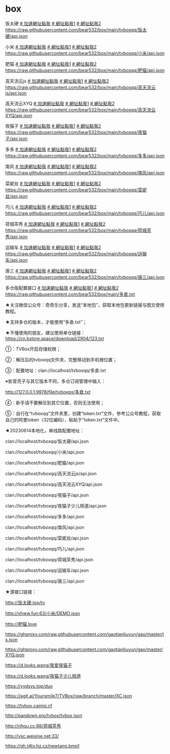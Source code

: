 # box
饭太硬 [# 加速網址點我](https://ghproxy.com/raw.githubusercontent.com/bear532/box/main/tvboxqq/饭太硬/api.json) [# 網址點我1](https://raw.githubusercontent.com/bear532/box/main/tvboxqq/饭太硬/api.json) [# 網址點我2](https://cdn.jsdelivr.net/gh/bear532/box@main/tvboxqq/main/tvboxqq/饭太硬/api.json)
https://raw.githubusercontent.com/bear532/box/main/tvboxqq/饭太硬/api.json

小米 [# 加速網址點我](https://ghproxy.com/raw.githubusercontent.com/bear532/box/main/tvboxqq/小米/api.json) [# 網址點我1](https://raw.githubusercontent.com/bear532/box/main/tvboxqq/小米/api.json) [# 網址點我2](https://cdn.jsdelivr.net/gh/bear532/box@main/tvboxqq/小米/api.json)
https://raw.githubusercontent.com/bear532/box/main/tvboxqq/小米/api.json

肥猫 [# 加速網址點我](https://ghproxy.com/raw.githubusercontent.com/bear532/box/main/tvboxqq/肥猫/api.json) [# 網址點我1](https://raw.githubusercontent.com/bear532/box/main/tvboxqq/肥猫/api.json) [# 網址點我2](https://cdn.jsdelivr.net/gh/bear532/box@main/tvboxqq/肥猫/api.json)
https://raw.githubusercontent.com/bear532/box/main/tvboxqq/肥猫/api.json

高天流云js [# 加速網址點我](https://ghproxy.com/raw.githubusercontent.com/bear532/box/main/tvboxqq/高天流云js/api.json) [# 網址點我1](https://raw.githubusercontent.com/bear532/box/main/tvboxqq/高天流云js/api.json) [# 網址點我2](https://cdn.jsdelivr.net/gh/bear532/box@main/tvboxqq/高天流云js/api.json)
https://raw.githubusercontent.com/bear532/box/main/tvboxqq/高天流云js/api.json

高天流云XYQ [# 加速網址點我](https://ghproxy.com/raw.githubusercontent.com/bear532/box/main/tvboxqq/高天流云XYQ/api.json) [# 網址點我1](https://raw.githubusercontent.com/bear532/box/main/tvboxqq/高天流云XYQ/api.json) [# 網址點我2](https://cdn.jsdelivr.net/gh/bear532/box@main/tvboxqq/高天流云XYQ/api.json)
https://raw.githubusercontent.com/bear532/box/main/tvboxqq/高天流云XYQ/api.json

夜猫子 [# 加速網址點我](https://ghproxy.com/raw.githubusercontent.com/bear532/box/main/tvboxqq/夜猫子/api.json) [# 網址點我1](https://raw.githubusercontent.com/bear532/box/main/tvboxqq/夜猫子/api.json) [# 網址點我2](https://cdn.jsdelivr.net/gh/bear532/box@main/tvboxqq/夜猫子/api.json)
https://raw.githubusercontent.com/bear532/box/main/tvboxqq/夜猫子/api.json

多多 [# 加速網址點我](https://ghproxy.com/raw.githubusercontent.com/bear532/box/main/tvboxqq/多多/api.json) [# 網址點我1](https://raw.githubusercontent.com/bear532/box/main/tvboxqq/多多/api.json) [# 網址點我2](https://cdn.jsdelivr.net/gh/bear532/box@main/tvboxqq/多多/api.json)
https://raw.githubusercontent.com/bear532/box/main/tvboxqq/多多/api.json

南风 [# 加速網址點我](https://ghproxy.com/raw.githubusercontent.com/bear532/box/main/tvboxqq/南风/api.json) [# 網址點我1](https://raw.githubusercontent.com/bear532/box/main/tvboxqq/南风/api.json) [# 網址點我2](https://cdn.jsdelivr.net/gh/bear532/box@main/tvboxqq/南风/api.json)
https://raw.githubusercontent.com/bear532/box/main/tvboxqq/南风/api.json

菜妮丝 [# 加速網址點我](https://ghproxy.com/raw.githubusercontent.com/bear532/box/main/tvboxqq/菜妮丝/api.json) [# 網址點我1](https://raw.githubusercontent.com/bear532/box/main/tvboxqq/菜妮丝/api.json) [# 網址點我2](https://cdn.jsdelivr.net/gh/bear532/box@main/tvboxqq/菜妮丝/api.json)
https://raw.githubusercontent.com/bear532/box/main/tvboxqq/菜妮丝/api.json

巧儿 [# 加速網址點我](https://ghproxy.com/raw.githubusercontent.com/bear532/box/main/tvboxqq/巧儿/api.json) [# 網址點我1](https://raw.githubusercontent.com/bear532/box/main/tvboxqq/巧儿/api.json) [# 網址點我2](https://cdn.jsdelivr.net/gh/bear532/box@main/tvboxqq/巧儿/api.json)
https://raw.githubusercontent.com/bear532/box/main/tvboxqq/巧儿/api.json

荷城茶秀 [# 加速網址點我](https://ghproxy.com/raw.githubusercontent.com/bear532/box/main/tvboxqq/荷城茶秀/api.json) [# 網址點我1](https://raw.githubusercontent.com/bear532/box/main/tvboxqq/荷城茶秀/api.json) [# 網址點我2](https://cdn.jsdelivr.net/gh/bear532/box@main/tvboxqq/荷城茶秀/api.json)
https://raw.githubusercontent.com/bear532/box/main/tvboxqq/荷城茶秀/api.json

运输车 [# 加速網址點我](https://ghproxy.com/raw.githubusercontent.com/bear532/box/main/tvboxqq/运输车/api.json) [# 網址點我1](https://raw.githubusercontent.com/bear532/box/main/tvboxqq/运输车/api.json) [# 網址點我2](https://cdn.jsdelivr.net/gh/bear532/box@main/tvboxqq/运输车/api.json)
https://raw.githubusercontent.com/bear532/box/main/tvboxqq/运输车/api.json

唐三 [# 加速網址點我](https://ghproxy.com/raw.githubusercontent.com/bear532/box/main/tvboxqq/唐三/api.json) [# 網址點我1](https://raw.githubusercontent.com/bear532/box/main/tvboxqq/唐三/api.json) [# 網址點我2](https://cdn.jsdelivr.net/gh/bear532/box@main/tvboxqq/唐三/api.json)
https://raw.githubusercontent.com/bear532/box/main/tvboxqq/唐三/api.json

多仓版配置接口 [# 加速網址點我](https://ghproxy.com/raw.githubusercontent.com/bear532/box/main/多倉.txt) [# 網址點我1](https://raw.githubusercontent.com/bear532/box/main/多倉.txt) [# 網址點我2](https://cdn.jsdelivr.net/gh/bear532/box@main/多倉.txt)
https://raw.githubusercontent.com/bear532/box/main/多倉.txt


★关注微信公众号：奇奇乐分享，发送“本地包”，获取本地包更新链接与图文使用教程。

★支持多仓的版本，才能使用“多倉.txt”；

★不懂使用的朋友，建议使用单仓链接：https://cn.kstore.space/download/2904/123.txt

①：TVBox开启存储权限；

②：解压后的tvboxqq文件夹，完整移动到手机根位置；

③：配置地址：clan://localhost/tvboxqq/多倉.txt

※影音壳子与其它版本不同，多仓订阅管理中输入：

http://127.0.0.1:9978/file/tvboxqq/多倉.txt

④：新手请不要解压到其它位置，否则无法使用；

⑤：自行在“tvboxqq”文件夹里，创建“token.txt”文件，参考公众号教程，获取自己的阿里token（32位编码），粘贴于“token.txt”文件中。


★20230614本地化，单线路配置地址：


clan://localhost/tvboxqq/饭太硬/api.json

clan://localhost/tvboxqq/小米/api.json

clan://localhost/tvboxqq/肥猫/api.json

clan://localhost/tvboxqq/高天流云js/api.json

clan://localhost/tvboxqq/高天流云XYQ/api.json

clan://localhost/tvboxqq/夜猫子/api.json

clan://localhost/tvboxqq/夜猫子少儿频道/api.json

clan://localhost/tvboxqq/多多/api.json

clan://localhost/tvboxqq/南风/api.json

clan://localhost/tvboxqq/菜妮丝/api.json

clan://localhost/tvboxqq/巧儿/api.json

clan://localhost/tvboxqq/荷城茶秀/api.json

clan://localhost/tvboxqq/运输车/api.json

clan://localhost/tvboxqq/唐三/api.json

★源接口链接：

http://饭太硬.top/tv

http://xhww.fun:63/小米/DEMO.json

http://肥猫.love

https://ghproxy.com/raw.githubusercontent.com/gaotianliuyun/gao/master/js.json

https://ghproxy.com/raw.githubusercontent.com/gaotianliuyun/gao/master/XYQ.json

https://d.looks.wang/我爱夜猫子

https://d.looks.wang/夜猫子少儿频道

https://yydsys.top/duo

https://agit.ai/Yoursmile7/TVBox/raw/branch/master/XC.json

https://tvbox.cainisi.cf

http://pandown.pro/tvbox/tvbox.json

http://rihou.cc:88/荷城茶秀

http://ysc.weixine.net:33/

https://gh.t4tv.hz.cz/newtang.bmp1

